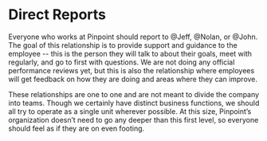 # Direct Reports

Everyone who works at Pinpoint should report to @Jeff, @Nolan, or @John. The goal of this relationship is to provide support and guidance to the employee -- this is the person they will talk to about their goals, meet with regularly, and go to first with questions. We are not doing any official performance reviews yet, but this is also the relationship where employees will get feedback on how they are doing and areas where they can improve.

These relationships are one to one and are not meant to divide the company into teams. Though we certainly have distinct business functions, we should all try to operate as a single unit wherever possible. At this size, Pinpoint’s organization doesn’t need to go any deeper than this first level, so everyone should feel as if they are on even footing.